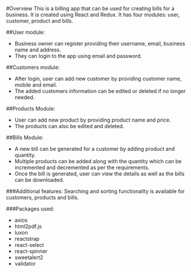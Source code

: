 #Overview
This is a billing app that can be used for creating bills for a business. It is created using  React and Redux. It has four modules: user, customer, product and bills.

##User module:
- Business owner can register providing their username, email,  business name and address. 
- They can login to the app using email and password.

##Customers module:
- After login, user can add new customer by providing customer name, mobile and email.
- The added customers information can be edited or deleted if no longer needed.

##Products Module:
- User can add new product by providing product name and price.
- The products can also be edited and deleted.

##Bills Module:
- A new bill can be generated for a customer by adding product and quantity.
- Multiple products can be added along with the quantity which can be incremented and decremented as per the requirements.
- Once the bill is generated, user can view the details as well as the bills can be downloaded.

###Additional features:
Searching and sorting functionality is available for customers, products and bills.

###Packages used: 
- axios 
- html2pdf.js
- luxon 
- reactstrap
- react-select 
- react-spinner 
- sweetalert2 
- validator
